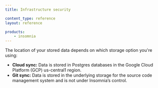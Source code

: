 ```yaml
---
title: Infrastructure security

content_type: reference
layout: reference

products:
    - insomnia
---
```


The location of your stored data depends on which storage option you're using:
* **Cloud sync:** Data is stored in Postgres databases in the Google Cloud Platform (GCP) us-central1 region.
* **Git sync:** Data is stored in the underlying storage for the source code management system and is not under Insomnia’s control.